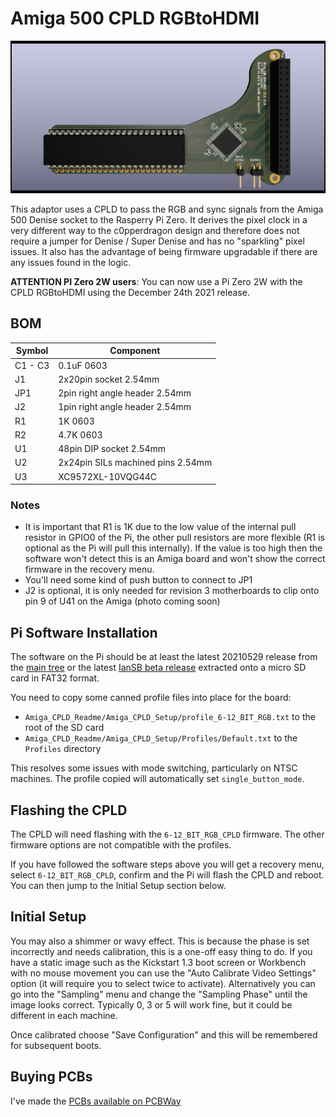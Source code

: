 # Amiga 500 CPLD RGBtoHDMI

![Amiga 500 CPLD RGBtoHDMI](A500top.png)

This adaptor uses a CPLD to pass the RGB and sync signals from the Amiga 500 Denise socket to the Rasperry Pi Zero. It derives the pixel clock in a very different way to the c0pperdragon design and therefore does not require a jumper for Denise / Super Denise and has no "sparkling" pixel issues. It also has the advantage of being firmware upgradable if there are any issues found in the logic.

**ATTENTION PI Zero 2W users**: You can now use a Pi Zero 2W with the CPLD RGBtoHDMI using the December 24th 2021 release.

## BOM

| Symbol     | Component                         |
| ---------- | --------------------------------- |
| C1 - C3    | 0.1uF 0603                        |
| J1         | 2x20pin socket 2.54mm             |
| JP1        | 2pin right angle header 2.54mm    |
| J2         | 1pin right angle header 2.54mm    |
| R1         | 1K 0603                           |
| R2         | 4.7K 0603                         |
| U1         | 48pin DIP socket 2.54mm           |
| U2         | 2x24pin SILs machined pins 2.54mm |
| U3         | XC9572XL-10VQG44C                 |

### Notes

- It is important that R1 is 1K due to the low value of the internal pull resistor in GPIO0 of the Pi, the other pull resistors are more flexible (R1 is optional as the Pi will pull this internally). If the value is too high then the software won't detect this is an Amiga board and won't show the correct firmware in the recovery menu.
- You'll need some kind of push button to connect to JP1
- J2 is optional, it is only needed for revision 3 motherboards to clip onto pin 9 of U41 on the Amiga (photo coming soon)

## Pi Software Installation

The software on the Pi should be at least the latest 20210529 release from the [main tree](https://github.com/hoglet67/RGBtoHDMI/releases) or the latest [IanSB beta release](https://github.com/IanSB/RGBtoHDMI/releases) extracted onto a micro SD card in FAT32 format.

You need to copy some canned profile files into place for the board:

* `Amiga_CPLD_Readme/Amiga_CPLD_Setup/profile_6-12_BIT_RGB.txt` to the root of the SD card
* `Amiga_CPLD_Readme/Amiga_CPLD_Setup/Profiles/Default.txt` to the `Profiles` directory

This resolves some issues with mode switching, particularly on NTSC machines. The profile copied will automatically set `single_button_mode`.

## Flashing the CPLD

The CPLD will need flashing with the `6-12_BIT_RGB_CPLD` firmware. The other firmware options are not compatible with the profiles.

If you have followed the software steps above you will get a recovery menu, select `6-12_BIT_RGB_CPLD`, confirm and the Pi will flash the CPLD and reboot. You can then jump to the Initial Setup section below.

## Initial Setup

You may also a shimmer or wavy effect. This is because the phase is set incorrectly and needs calibration, this is a one-off easy thing to do. If you have a static image such as the Kickstart 1.3 boot screen or Workbench with no mouse movement you can use the "Auto Calibrate Video Settings" option (it will require you to select twice to activate). Alternatively you can go into the "Sampling" menu and change the "Sampling Phase" until the image looks correct. Typically 0, 3 or 5 will work fine, but it could be different in each machine.

Once calibrated choose "Save Configuration" and this will be remembered for subsequent boots.

## Buying PCBs

I've made the [PCBs available on PCBWay](https://www.pcbway.com/project/shareproject/Amiga_500_CPLD_RGBtoHDMI_v2_fb52eff9.html)
